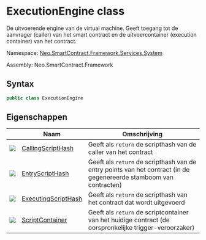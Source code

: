 # ExecutionEngine class

De uitvoerende engine van de virtual machine. Geeft toegang tot de aanvrager (caller) van het smart contract en de uitvoercontainer (execution container) van het contract.

Namespace: [Neo.SmartContract.Framework.Services.System](../System.md)

Assembly: Neo.SmartContract.Framework

## Syntax

```c#
public class ExecutionEngine
```

## Eigenschappen

| | Naam | Omschrijving |
| ---------------------------------------- | ---------------------------------------- | -------------------------- |
| ![](https://i-msdn.sec.s-msft.com/dynimg/IC74937.jpeg) | [CallingScriptHash](ExecutionEngine/CallingScriptHash.md) | Geeft als `return` de scripthash van de caller van het contract|
| ![](https://i-msdn.sec.s-msft.com/dynimg/IC74937.jpeg) | [EntryScriptHash](ExecutionEngine/EntryScriptHash.md) | Geeft als `return` de scripthash van de entry points van het contract (in de gegenereerde stamboom van contracten) |
| ![](https://i-msdn.sec.s-msft.com/dynimg/IC74937.jpeg) | [ExecutingScriptHash](ExecutionEngine/ExecutingScriptHash.md) | Geeft als `return` de scripthash van het contract dat wordt uitgevoerd |
| ![](https://i-msdn.sec.s-msft.com/dynimg/IC74937.jpeg) | [ScriptContainer](ExecutionEngine/ScriptContainer.md) | Geeft als `return` de scriptcontainer van het huidige contract (de oorspronkelijke trigger-veroorzaker) |
